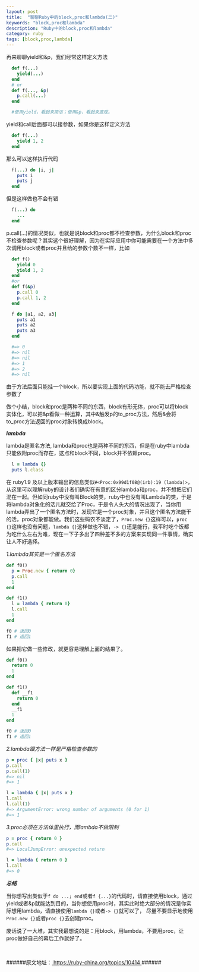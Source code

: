 ```yaml
---
layout: post
title:  "聊聊Ruby中的block,proc和lambda(二)"
keywords: "block,proc和lambda"
description: "Ruby中的block,proc和lambda"
category: ruby
tags: [block,proc,lambda]
---
```


再来聊聊yield和&p，我们经常这样定义方法

```ruby
  def f(...)
    yield(...)
  end
  # or
  def f(..., &p)
    p.call(...)
  end

  #使用yield，看起来简洁；使用&p，看起来直观。
```

yield和call后面都可以接参数，如果你是这样定义方法 

```ruby
  def f(...)
    yield 1, 2
  end
```
那么可以这样执行代码

```ruby
  f(...) do |i, j|
    puts i
    puts j
  end
```

但是这样做也不会有错

```ruby
  f(...) do
    ...
  end
```
p.call(...)的情况类似，也就是说block和proc都不检查参数，为什么block和proc不检查参数呢？其实这个很好理解，因为在实际应用中你可能需要在一个方法中多次调用block或者proc并且给的参数个数不一样，比如

```ruby
  def f()
    yield 0
    yield 1, 2
  end  
  #or
  def f(&p)
    p.call 0
    p.call 1, 2
  end 

  f do |a1, a2, a3|
    puts a1   
    puts a2
    puts a3
  end

  #=> 0
  #=> nil
  #=> nil
  #=> 1
  #=> 2
  #=> nil
```

由于方法后面只能挂一个block，所以要实现上面的代码功能，就不能去严格检查参数了

<span class="warning">做个小结，block和proc是两种不同的东西，block有形无体，proc可以将block实体化，可以把&p看做一种运算，其中&触发p的to_proc方法，然后&会将to_proc方法返回的proc对象转换成block。</span>

***lambda***

lambda是匿名方法, lambda和proc也是两种不同的东西，但是在ruby中lambda只能依附proc而存在，这点和block不同，block并不依赖proc。

```ruby
  l = lambda {}
  puts l.class 
```

在 ruby1.9 及以上版本输出的信息类似`#<Proc:0x99d1f08@(irb):19 (lambda)>`，从这里可以理解ruby的设计者们确实在有意的区分lambda和proc，并不想把它们混在一起。但如同ruby中没有叫Block的类，ruby中也没有叫Lambda的类，于是将lambda对象化的活儿就交给了Proc，于是令人头大的情况出现了，当你用lambda弄出了一个匿名方法时，发现它是一个proc对象，并且这个匿名方法能干的活，proc对象都能做。我们这些码农不淡定了，`Proc.new {}`这样可以，`proc {}`这样也没有问题，`lambda {}`这样做也不错，`-> {}`还是能行，我平时吃个饭都为吃什么左右为难，现在一下子多出了四种差不多的方案来实现同一件事情，确实让人不好选择。

*1.lambda其实是一个匿名方法*

```ruby
def f0()
  p = Proc.new { return 0}
  p.call
  1
end

def f1()
  l = lambda { return 0}
  l.call
  1
end

f0 # 返回0
f1 # 返回1
```
如果把它做一些修改，就更容易理解上面的结果了。

```ruby
def f0()
  return 0
  1
end

def f1()
  def __f1
    return 0
  end
  __f1
  1
end

f0 # 返回0
f1 # 返回1
```
*2.lambda跟方法一样是严格检查参数的*

```ruby
p = proc { |x| puts x }
p.call
p.call(1) 
#=> nil
#=> 1

l = lambda { |x| puts x }
l.call 
l.call(1)
#=> ArgumentError: wrong number of arguments (0 for 1)
#=> 1
```
*3.proc必须在方法体里执行，而lambda不做限制*

```ruby
p = proc { return 0 }
p.call 
#=> LocalJumpError: unexpected return

l = lambda { return 0 }
l.call 
#=> 0
```
***总结***

当你想写出类似于`f do ...; end`或者`f {...}`的代码时，请直接使用block，通过yield或者&p就能达到目的，当你想使用proc时，其实此时绝大部分的情况是你实际想用lambda，请直接使用`lambda {}`或者`-> {}`就可以了，
尽量不要显示地使用`Proc.new {}`或者`proc {}`去创建proc。

废话说了一大堆，其实我最想说的是：<span class="warning">用block，用lambda，不要用proc，让proc做好自己的幕后工作就好了。</span>

<br/>

######原文地址：[ https://ruby-china.org/topics/10414 ]( https://ruby-china.org/topics/10414 ) ######







 
  
